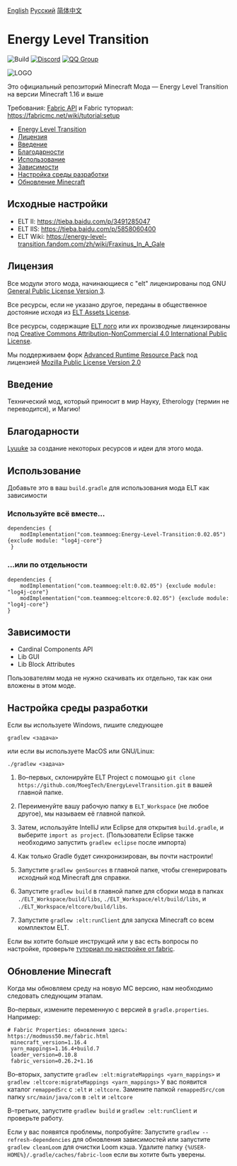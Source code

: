 [English](README.md) [Русский](README.RU.md)  [简体中文](README.CN.md)

# Energy Level Transition 
![Build](https://github.com/MoegTech/EnergyLevelTransition/workflows/Build/badge.svg) 
[![Discord](https://img.shields.io/badge/Discord-Join%20Us-blue)](https://discord.gg/BWn6E94)
[![QQ Group](https://img.shields.io/badge/QQ%20Group-940209097-blue)](https://jq.qq.com/?_wv=1027&k=keVW7jBX)

![LOGO](https://raw.githubusercontent.com/MoegTech/EnergyLevelTransition/1.16/src/main/resources/logos/logo-300-300.png)

Это официальный репозиторий Minecraft Мода — Energy Level Transition на версии Minecraft 1.16 и выше

Требования: [Fabric API](https://github.com/FabricMC/fabric) 
и Fabric туториал: https://fabricmc.net/wiki/tutorial:setup

- [Energy Level Transition](#energy-level-transition)
- [Лицензия](#лицензия)
- [Введение](#введение)
- [Благодарности](#благодарности)
- [Использование](#использование)
- [Зависимости](#зависимости)
- [Настройка среды разработки](#настройка-среды-разработки)
- [Обновление Minecraft](#обновление-minecraft)

## Исходные настройки
- ELT II: https://tieba.baidu.com/p/3491285047
- ELT IIS: https://tieba.baidu.com/p/5858060400
- ELT Wiki: https://energy-level-transition.fandom.com/zh/wiki/Fraxinus_In_A_Gale

## Лицензия

Все модули этого мода, начинающиеся с "elt" лицензированы под GNU [General Public License Version 3](LICENSE). 

Все ресурсы, если не указано другое, переданы в общественное достояние
исходя из [ELT Assets License](src/main/resources/LICENSE.assets).

Все ресурсы, содержащие [ELT лого](src/main/resources/assets.energyleveltransition/icon.png) или их производные
лицензированы под [Creative Commons Attribution-NonCommercial 4.0 International Public License](src/main/resources/LICENSE.logos).

Мы поддерживаем форк [Advanced Runtime Resource Pack](https://github.com/Devan-Kerman/ARRP) 
под лицензией [Mozilla Public License Version 2.0](arrp/LICENSE)

## Введение

Технический мод, который приносит в мир Науку, Etherology (термин не переводится), и Магию!

## Благодарности

[Lyuuke](https://github.com/Lyuuke) за создание некоторых ресурсов и идеи для этого мода.

## Использование

Добавьте это в ваш `build.gradle` для использования мода ELT как зависимости
### Используйте всё вместе...
```
dependencies {
	modImplementation("com.teammoeg:Energy-Level-Transition:0.02.05") {exclude module: "log4j-core"}
 }
 ```
### ...или по отдельности
```
dependencies {
	modImplementation("com.teammoeg:elt:0.02.05") {exclude module: "log4j-core"}
	modImplementation("com.teammoeg:eltcore:0.02.05") {exclude module: "log4j-core"}
}
```

## Зависимости

- Cardinal Components API
- Lib GUI
- Lib Block Attributes

Пользователям мода не нужно скачивать их отдельно, так как они вложены в этом моде.

## Настройка среды разработки

Если вы используете Windows, пишите следующее

```gradlew <задача>```

или если вы используете MacOS или GNU/Linux:

```./gradlew <задача>```

1. Во–первых, склонируйте ELT Project с помощью `git clone https://github.com/MoegTech/EnergyLevelTransition.git` в вашей главной папке. 

2. Переименуйте вашу рабочую папку в `ELT_Workspace` (не любое другое), мы называем её главной папкой. 

3. Затем, используйте IntelliJ или Eclipse для открытия `build.gradle`, и выберите `import as project`. (Пользователи Eclipse также необходимо запустить `gradlew eclipse` после импорта)

4. Как только Gradle будет синхронизирован, вы почти настроили!

5. Запустите `gradlew genSources` в главной папке, чтобы сгенерировать исходный код Minecraft для справки.

6. Запустите `gradlew build` в главной папке для сборки мода в папках `./ELT_Workspace/build/libs`, `./ELT_Workspace/elt/build/libs`, и `./ELT_Workspace/eltcore/build/libs`.

7. Запустите `gradlew :elt:runClient` для запуска Minecraft со всем комплектом ELT.

Если вы хотите больше инструкций или у вас есть вопросы по настройке, проверьте [туториал по настройке от fabric](https://fabricmc.net/wiki/tutorial:setup).

## Обновление Minecraft

Когда мы обновляем среду на новую MC версию, нам необходимо следовать следующим этапам.

Во–первых, измените переменную с версией в `gradle.properties`. Например:

```
# Fabric Properties: обновления здесь: https://modmuss50.me/fabric.html
 minecraft_version=1.16.4
 yarn_mappings=1.16.4+build.7
 loader_version=0.10.8
 fabric_version=0.26.2+1.16
```

Во–вторых, запустите `gradlew :elt:migrateMappings <yarn_mappings>` и `gradlew :eltcore:migrateMappings <yarn_mappings>` 
У вас появится каталог `remappedSrc` с `:elt` и `:eltcore`. Замените папкой `remappedSrc/com` папку `src/main/java/com` в `:elt` и `:eltcore`

В–третьих, запустите `gradlew build` и `gradlew :elt:runClient` и проверьте работу. 

Если у вас появятся проблемы, попробуйте:
Запустите `gradlew --refresh-dependencies` для обновления зависимостей или
запустите `gradlew cleanLoom` для очистки Loom кэша. Удалите папку `{%USER-HOME%}/.gradle/caches/fabric-loom` если вы хотите быть уверены.
